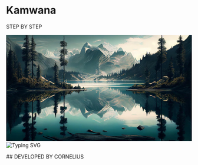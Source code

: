 # Kamwana
STEP 
BY 
STEP

![image alt](https://github.com/corneh-bot/Kamwana/blob/50619aa889c4941726454c2fd7f193a58e969563/painting-mountain-lake-with-mountain-background_188544-9126.webp)
<img src="https://readme-typing-svg.demolab.com?font=EB+Garamond&weight=800&size=28&duration=4000&pause=1000&random=false&width=435&lines=+CORNEH-TECH;WHATSAPP+☑️++BOT;DEVELOPED+BY+CORNEH" alt="Typing SVG" />
  </a>
</p>
## DEVELOPED BY CORNELIUS 
